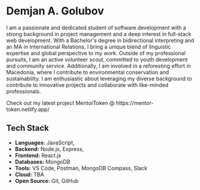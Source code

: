 <h1> Demjan A. Golubov </h1>

<p> I am a passionate and dedicated student of software development with a strong background in project management and a deep interest in full-stack web development. With a Bachelor's degree in bidirectional interpreting and an MA in International Relations, I bring a unique blend of linguistic expertise and global perspective to my work. Outside of my professional pursuits, I am an active volunteer scout, committed to youth development and community service. Additionally, I am involved in a reforesting effort in Macedonia, where I contribute to environmental conservation and sustainability. I am enthusiastic about leveraging my diverse background to contribute to innovative projects and collaborate with like-minded professionals. </p>

<p>Check out my latest project MentorToken @ https://mentor-token.netlify.app/</p>

## Tech Stack

- **Languages:** JavaScript,
- **Backend:** Node.js, Express, 
- **Frontend:** React.js
- **Databases:** MongoDB
- **Tools:** VS Code, Postman, MongoDB Compass, Slack
- **Cloud:** TBA
- **Open Source:** Git, GitHub
